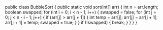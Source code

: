 public class BubbleSort {
   public static void sort(int[] arr) {
       int n = arr.length;
       boolean swapped;
       for (int i = 0; i < n - 1; i++) {
           swapped = false;
           for (int j = 0; j < n - i - 1; j++) {
               if (arr[j] > arr[j + 1]) {
                   int temp = arr[j];
                   arr[j] = arr[j + 1];
                   arr[j + 1] = temp;
                   swapped = true;
               }
           }
           if (!swapped) {
               break;
           }
       }
   }
}
